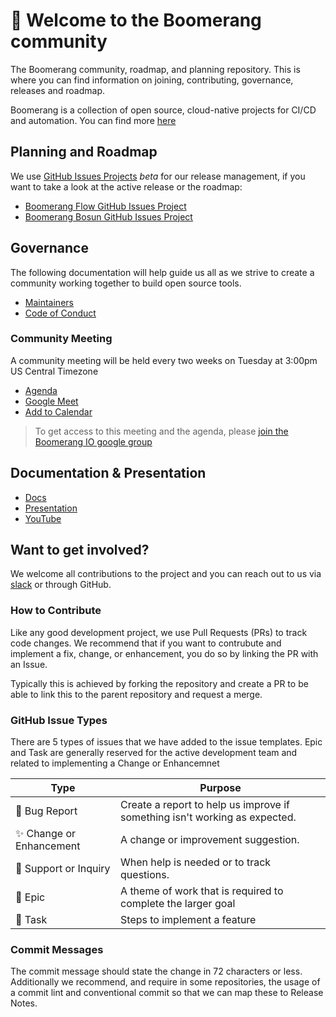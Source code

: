 # :wave: Welcome to the Boomerang community 

The Boomerang community, roadmap, and planning repository. This is where you can find information on joining, contributing, governance, releases and roadmap.

Boomerang is a collection of open source, cloud-native projects for CI/CD and automation. You can find more [here](https://useboomerang.io)

## Planning and Roadmap

We use [GitHub Issues Projects](https://github.com/features/issues) _beta_ for our release management, if you want to take a look at the active release or the roadmap:

- [Boomerang Flow GitHub Issues Project](https://github.com/orgs/boomerang-io/projects/4/views/1)
- [Boomerang Bosun GitHub Issues Project](https://github.com/orgs/boomerang-io/projects/5)

## Governance

The following documentation will help guide us all as we strive to create a community working together to build open source tools.

- [Maintainers](https://github.com/boomerang-io/roadmap/blob/main/MAINTAINERS.md)
- [Code of Conduct](https://github.com/boomerang-io/roadmap/blob/main/CODE_OF_CONDUCT.md)

### Community Meeting

A community meeting will be held every two weeks on Tuesday at 3:00pm US Central Timezone
  - [Agenda](https://docs.google.com/document/d/1298K1t36f5jl9VwEipp3KHgmdj-vRHHA5YlnMaS2n0A/edit?usp=sharing)
  - [Google Meet](https://meet.google.com/thh-dpwr-ynv)
  - [Add to Calendar](https://calendar.google.com/event?action=TEMPLATE&tmeid=NHNzZmVpaDRxdGh0MTM5MjQ1aGUzdDhoY3ZfMjAyMTA3MTNUMjAwMDAwWiB0eXNvbkBsYXdyaWUuY29tLmF1&tmsrc=tyson%40lawrie.com.au&scp=ALL)

> To get access to this meeting and the agenda, please [join the Boomerang IO google group](https://groups.google.com/g/boomerang-io)

## Documentation & Presentation

- [Docs](https://www.useboomerang.io/docs/boomerang-flow/introduction/overview)
- [Presentation](https://docs.google.com/presentation/d/1id1qePshOm3YRbLay47Ny6WvkrbxIOHEJtVXsM8PmGI/edit?usp=sharing)
- [YouTube](https://youtu.be/erBEQdBHFJU)

## Want to get involved?

We welcome all contributions to the project and you can reach out to us via [slack](https://join.slack.com/t/boomerang-io/shared_invite/zt-pxo2yw2o-c3~6YvWkKNrKIwhIBAKhaw) or through GitHub.

### How to Contribute
Like any good development project, we use Pull Requests (PRs) to track code changes. We recommend that if you want to contrubute and implement a fix, change, or enhancement, you do so by linking the PR with an Issue.

Typically this is achieved by forking the repository and create a PR to be able to link this to the parent repository and request a merge.

### GitHub Issue Types

There are 5 types of issues that we have added to the issue templates. Epic and Task are generally reserved for the active development team and related to implementing a Change or Enhancemnet

| Type |	Purpose |
| --- | --- |
| 🐛 Bug Report |	Create a report to help us improve if something isn't working as expected. |
| ✨ Change or Enhancement |	A change or improvement suggestion. |
| 💬 Support or Inquiry |	When help is needed or to track questions. |
| 🚀 Epic | A theme of work that is required to complete the larger goal |
| 🔨 Task | Steps to implement a feature |

### Commit Messages

The commit message should state the change in 72 characters or less. Additionally we recommend, and require in some repositories, the usage of a commit lint and conventional commit so that we can map these to Release Notes.
